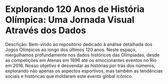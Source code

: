 # Explorando 120 Anos de História Olímpica: Uma Jornada Visual Através dos Dados

Descrição:
Bem-vindo ao  repositório dedicado à análise detalhada dos Jogos Olímpicos ao longo dos últimos 120 anos. Neste espaço, mergulhamos profundamente nos dados históricos das Olimpíadas, desde as competições em Atenas em 1896 até os emocionantes eventos no Rio em 2016. Nosso objetivo é desvendar as histórias por trás dos números, explorando não apenas os aspectos esportivos, mas também as tendências sociais e históricas que moldaram este evento global icônico.
